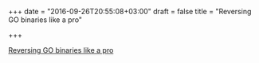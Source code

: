 +++
date = "2016-09-26T20:55:08+03:00"
draft = false
title = "Reversing GO binaries like a pro"

+++

<p><a href="http://rednaga.io/2016/09/21/reversing_go_binaries_like_a_pro/">Reversing GO binaries like a pro</a></p>

